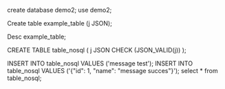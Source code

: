 
create database demo2;
use demo2;

Create table example_table (j JSON);

Desc example_table;

CREATE TABLE table_nosql (
 j JSON
 CHECK (JSON_VALID(j))
);

INSERT INTO table_nosql VALUES ('message test');
INSERT INTO table_nosql VALUES ('{"id": 1, "name": "message succes"}');
select * from table_nosql;

